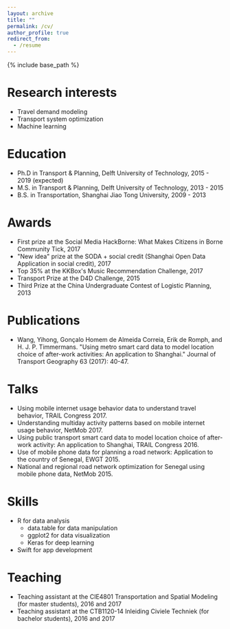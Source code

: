 ```yaml
---
layout: archive
title: ""
permalink: /cv/
author_profile: true
redirect_from:
  - /resume
---
```


{% include base_path %}

Research interests
======
* Travel demand modeling
* Transport system optimization
* Machine learning

Education
======
* Ph.D in Transport & Planning, Delft University of Technology, 2015 - 2019 (expected)
* M.S. in Transport & Planning, Delft University of Technology, 2013 - 2015
* B.S. in Transportation, Shanghai Jiao Tong University, 2009 - 2013

Awards
======
* First prize at the Social Media HackBorne: What Makes Citizens in Borne Community Tick, 2017
* "New idea" prize at the SODA + social credit (Shanghai Open Data Application in social credit), 2017
* Top 35% at the KKBox's Music Recommendation Challenge, 2017
* Transport Prize at the D4D Challenge, 2015
* Third Prize at the China Undergraduate Contest of Logistic Planning, 2013
  
Publications
======
* Wang, Yihong, Gonçalo Homem de Almeida Correia, Erik de Romph, and H. J. P. Timmermans. "Using metro smart card data to model location choice of after-work activities: An application to Shanghai." Journal of Transport Geography 63 (2017): 40-47.

Talks
======
* Using mobile internet usage behavior data to understand travel behavior, TRAIL Congress 2017.
* Understanding multiday activity patterns based on mobile internet usage behavior, NetMob 2017.
* Using public transport smart card data to model location choice of after-work activity: An application to Shanghai, TRAIL Congress 2016.
* Use of mobile phone data for planning a road network: Application to the country of Senegal, EWGT 2015.
* National and regional road network optimization for Senegal using mobile phone data, NetMob 2015.

Skills
======
* R for data analysis
  * data.table for data manipulation
  * ggplot2 for data visualization
  * Keras for deep learning
* Swift for app development
  
Teaching
======
* Teaching assistant at the CIE4801 Transportation and Spatial Modeling (for master students), 2016 and 2017
* Teaching assistant at the CTB1120-14 Inleiding Civiele Techniek (for bachelor students), 2016 and 2017
  
